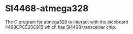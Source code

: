 # SI4468-atmega328
The C program for atmega328 to interact with the picoboard 4468CPCE20C915 which has SI4468  transceiver chip.
